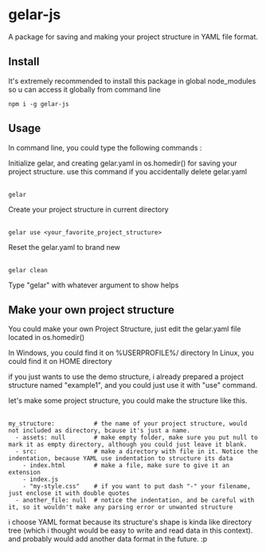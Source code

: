 # gelar-js
A package for saving and making your project structure in YAML file format. 
## Install

It's extremely recommended to install this package in global node_modules so u can access it globally from command line

```
npm i -g gelar-js
```

## Usage
In command line, you could type the following commands :

Initialize gelar, and creating gelar.yaml in os.homedir() for saving your project structure. use this command if you accidentally delete gelar.yaml
<br/>
<br/>
```
gelar 
```

Create your project structure in current directory
<br/>
<br/>
```
gelar use <your_favorite_project_structure>
```

Reset the gelar.yaml to brand new
<br/>
<br/>
```
gelar clean
```

Type "gelar" with whatever argument to show helps

## Make your own project structure
You could make your own Project Structure, just edit the gelar.yaml file located in os.homedir()

In Windows, you could find it on %USERPROFILE%/ directory
In Linux, you could find it on HOME directory

if you just wants to use the demo structure, i already prepared a project structure named "example1", and you could just use it with "use" command.

let's make some project structure, you could make the structure like this.
<br/>
<br/>
```
my_structure:           # the name of your project structure, would not included as directory, bcause it's just a name.
  - assets: null        # make empty folder, make sure you put null to mark it as empty directory, although you could just leave it blank.
  - src:                # make a directory with file in it. Notice the indentation, because YAML use indentation to structure its data
    - index.html        # make a file, make sure to give it an extension
    - index.js
    - "my-style.css"    # if you want to put dash "-" your filename, just enclose it with double quotes
  - another_file: null  # notice the indentation, and be careful with it, so it wouldn't make any parsing error or unwanted structure

```
i choose YAML format because its structure's shape is kinda like directory tree (which i thought would be easy to write and read data in this context). and probably would add another data format in the future. :p

